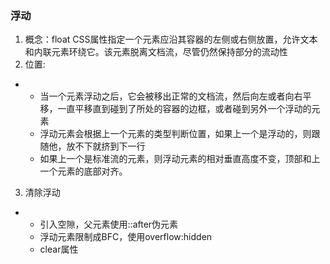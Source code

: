 ### 浮动

1. 概念：float CSS属性指定一个元素应沿其容器的左侧或右侧放置，允许文本和内联元素环绕它。该元素脱离文档流，尽管仍然保持部分的流动性
2. 位置:

- - 当一个元素浮动之后，它会被移出正常的文档流，然后向左或者向右平移，一直平移直到碰到了所处的容器的边框，或者碰到另外一个浮动的元素
  - 浮动元素会根据上一个元素的类型判断位置，如果上一个是浮动的，则跟随他，放不下就挤到下一行
  - 如果上一个是标准流的元素，则浮动元素的相对垂直高度不变，顶部和上一个元素的底部对齐。

3. 清除浮动

- - 引入空隙，父元素使用::after伪元素
  - 浮动元素限制成BFC，使用overflow:hidden
  - clear属性